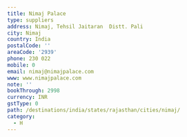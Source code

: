 ```yaml
---
title: Nimaj Palace
type: suppliers
address: Nimaj, Tehsil Jaitaran  Distt. Pali
city: Nimaj
country: India
postalCode: ''
areaCode: '2939'
phone: 230 022
mobile: 0
email: nimaj@nimajpalace.com
www: www.nimajpalace.com
note: ''
bookThrough: 2998
currency: INR
gstType: 0
path: /destinations/india/states/rajasthan/cities/nimaj/
category:
  - H
---
```


